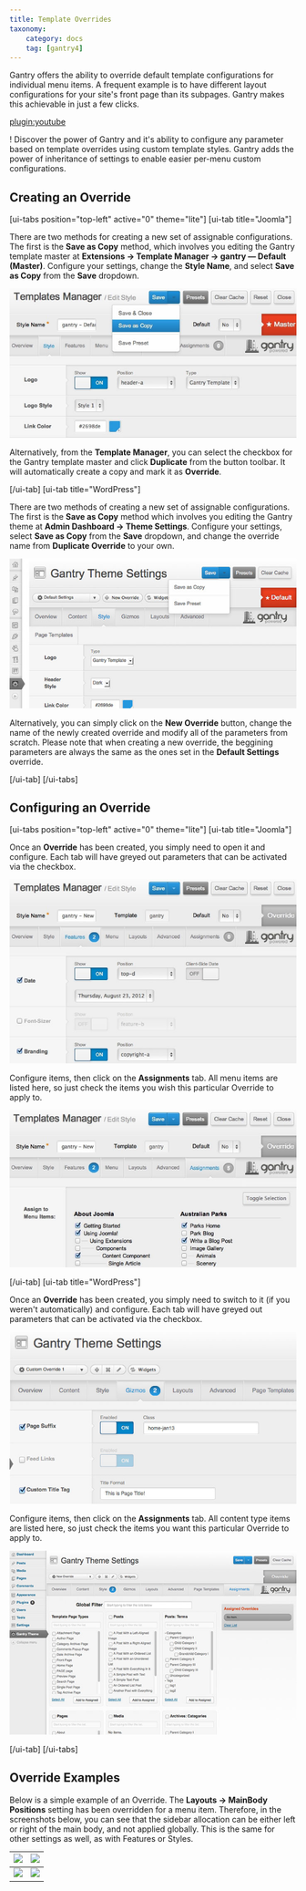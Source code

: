 ```yaml
---
title: Template Overrides
taxonomy:
    category: docs
    tag: [gantry4]
---
```


Gantry offers the ability to override default template configurations for individual menu items. A frequent example is to have different layout configurations for your site's front page than its subpages. Gantry makes this achievable in just a few clicks.

[plugin:youtube](https://www.youtube.com/watch?v=xG1TJUM4SQ8)

! Discover the power of Gantry and it's ability to configure any parameter based on template overrides using custom template styles. Gantry adds the power of inheritance of settings to enable easier per-menu custom configurations.


Creating an Override
--------------------

[ui-tabs position="top-left" active="0" theme="lite"]
[ui-tab title="Joomla"]

There are two methods for creating a new set of assignable configurations. The first is the **Save as Copy** method, which involves you editing the Gantry template master at **Extensions → Template Manager → gantry — Default (Master)**. Configure your settings, change the **Style Name**, and select **Save as Copy** from the **Save** dropdown.

![](template-override-save-as-copy.jpg?classes=shadow,border) 

Alternatively, from the **Template Manager**, you can select the checkbox for the Gantry template master and click **Duplicate** from the button toolbar. It will automatically create a copy and mark it as **Override**.

[/ui-tab]
[ui-tab title="WordPress"]

There are two methods of creating a new set of assignable configurations. The first is the **Save as Copy** method which involves you editing the Gantry theme at **Admin Dashboard → Theme Settings**. Configure your settings, select **Save as Copy** from the **Save** dropdown, and change the override name from **Duplicate Override** to your own.

![](template-override-save-as-copy_wp.jpg?classes=shadow,border) 

Alternatively, you can simply click on the **New Override** button, change the name of the newly created override and modify all of the parameters from scratch. Please note that when creating a new override, the beggining parameters are always the same as the ones set in the **Default Settings** override.

[/ui-tab]
[/ui-tabs]


Configuring an Override
-----------------------

[ui-tabs position="top-left" active="0" theme="lite"]
[ui-tab title="Joomla"]

Once an **Override** has been created, you simply need to open it and configure. Each tab will have greyed out parameters that can be activated via the checkbox.

![](template-override-assigned-params.jpg?classes=shadow,border) 

Configure items, then click on the **Assignments** tab. All menu items are listed here, so just check the items you wish this particular Override to apply to.

![](template-override-assign-menus.jpg?classes=shadow,border) 

[/ui-tab]
[ui-tab title="WordPress"]

Once an **Override** has been created, you simply need to switch to it (if you weren't automatically) and configure. Each tab will have greyed out parameters that can be activated via the checkbox.

![](template-override-assigned-params_wp.jpg?classes=shadow,border) 

Configure items, then click on the **Assignments** tab. All content type items are listed here, so just check the items you want this particular Override to apply to.

![](template-override-assign-menus_wp.jpg?classes=shadow,border) 

[/ui-tab]
[/ui-tabs]


Override Examples
-----------------

Below is a simple example of an Override. The **Layouts → MainBody Positions** setting has been overridden for a menu item. Therefore, in the screenshots below, you can see that the sidebar allocation can be either left or right of the main body, and not applied globally. This is the same for other settings as well, as with Features or Styles.

| ![][example1] | ![][example2] |
| ------------- | ------------- |
| ![][config1]  | ![][config2]  |


[config1]: template-override-example-config1.jpg
[config2]: template-override-example-config2.jpg
[example1]: template-override-example1.jpg
[example2]: template-override-example2.jpg

